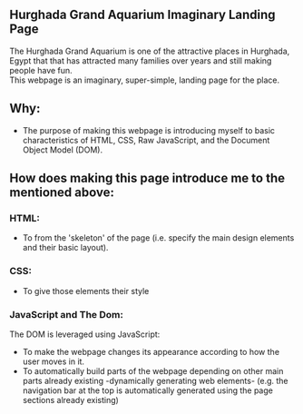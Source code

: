 ## Hurghada Grand Aquarium Imaginary Landing Page
The Hurghada Grand Aquarium is one of the attractive places in Hurghada, Egypt that that has attracted many families over years and still making people have fun.<br> This webpage is an imaginary, super-simple, landing page for the place.

## Why:
* The purpose of making this webpage is introducing myself to basic characteristics of HTML, CSS, Raw JavaScript, and the Document Object Model (DOM).

## How does making this page introduce me to the mentioned above:
### HTML:
* To from the 'skeleton' of the page (i.e. specify the main design elements and their basic layout).
### CSS:
* To give those elements their style
### JavaScript and The Dom:
The DOM is leveraged using JavaScript:
* To make the webpage changes its appearance according to how the user moves in it.
* To automatically build parts of the webpage depending on other main parts already existing -dynamically generating web elements- (e.g. the navigation bar at the top is automatically generated using the page sections already existing)
